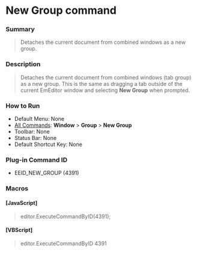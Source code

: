 # New Group command

### Summary

> Detaches the current document from combined windows as a new group.

### Description

> Detaches the current document from combined windows (tab group) as a new group. This is the same as dragging a tab outside of the current EmEditor window and selecting **New Group**
> when prompted.

### How to Run

- Default Menu: None
- [All Commands](../tools/all_commands): **Window** \>
**Group**
\> **New Group**
- Toolbar: None
- Status Bar: None
- Default Shortcut Key: None

### Plug-in Command ID

- EEID\_NEW\_GROUP (4391)

### Macros

#### \[JavaScript\]

> editor.ExecuteCommandByID(4391);

#### \[VBScript\]

> editor.ExecuteCommandByID 4391
